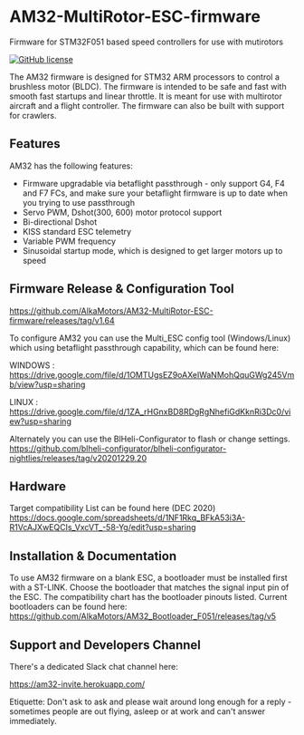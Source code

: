 # AM32-MultiRotor-ESC-firmware
Firmware for STM32F051 based speed controllers for use with mutirotors
<p align="left">
  <a href="/LICENSE"><img src="https://img.shields.io/badge/license-GPL--3.0-brightgreen" alt="GitHub license" /></a>
</p>

The AM32 firmware is designed for STM32 ARM processors to control a brushless motor (BLDC).
The firmware is intended to be safe and fast with smooth fast startups and linear throttle. It is meant for use with multirotor aircraft and a flight controller. The firmware can also be built with support for crawlers.

## Features

AM32 has the following features:

- Firmware upgradable via betaflight passthrough - only support G4, F4 and F7 FCs, and make sure your betaflight firmware is up to date when you trying to use passthrough
- Servo PWM, Dshot(300, 600) motor protocol support
- Bi-directional Dshot
- KISS standard ESC telemetry
- Variable PWM frequency
- Sinusoidal startup mode, which is designed to get larger motors up to speed

## Firmware Release & Configuration Tool

https://github.com/AlkaMotors/AM32-MultiRotor-ESC-firmware/releases/tag/v1.64

To configure AM32 you can use the Multi_ESC config tool (Windows/Linux) which using betaflight passthrough capability, which can be found here:

WINDOWS : https://drive.google.com/file/d/1OMTUgsEZ9oAXelWaNMohQquGWg245Vmb/view?usp=sharing

LINUX :   https://drive.google.com/file/d/1ZA_rHGnxBD8RDgRgNhefiGdKknRi3Dc0/view?usp=sharing

Alternately you can use the BlHeli-Configurator to flash or change settings.
https://github.com/blheli-configurator/blheli-configurator-nightlies/releases/tag/v20201229.20


## Hardware
Target compatibility List can be found here (DEC 2020)
https://docs.google.com/spreadsheets/d/1NF1Rkq_BFkA53i3A-R1VcAJXwEQCIs_VxcVT_-58-Yg/edit?usp=sharing

## Installation & Documentation

To use AM32 firmware on a blank ESC, a bootloader must be installed first with a ST-LINK. Choose the bootloader that matches the signal input pin of the ESC.
The compatibility chart has the bootloader pinouts listed.
Current bootloaders can be found here:
https://github.com/AlkaMotors/AM32_Bootloader_F051/releases/tag/v5

## Support and Developers Channel

There's a dedicated Slack chat channel here:

https://am32-invite.herokuapp.com/

Etiquette: Don't ask to ask and please wait around long enough for a reply - sometimes people are out flying, asleep or at work and can't answer immediately.
